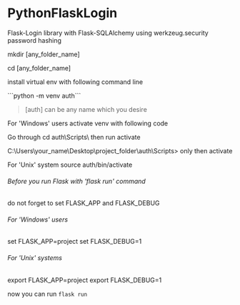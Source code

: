 # PythonFlaskLogin
Flask-Login library with Flask-SQLAlchemy using werkzeug.security password hashing

<p> mkdir [any_folder_name] </p>
<p> cd [any_folder_name] </p>

<p> install virtual env with following command line </p>
```python -m venv auth```  <blockquote> [auth] can be any name which you desire </blockquote>

<p> For 'Windows' users activate venv with following code </p>
<p> Go through cd auth\Scripts\ then run activate </p>
<p> C:\Users\your_name\Desktop\project_folder\auth\Scripts> only then activate </p>

For 'Unix' system
source auth/bin/activate

###### Before you run Flask with 'flask run' command
do not forget to set FLASK_APP and FLASK_DEBUG 

###### For 'Windows' users
set FLASK_APP=project
set FLASK_DEBUG=1

###### For 'Unix' systems
export FLASK_APP=project
export FLASK_DEBUG=1

now you can run 
```flask run```
